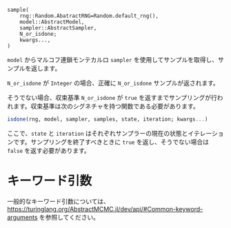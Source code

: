 ```
sample(
    rng::Random.AbatractRNG=Random.default_rng(),
    model::AbstractModel,
    sampler::AbstractSampler,
    N_or_isdone;
    kwargs...,
)
```

`model` からマルコフ連鎖モンテカルロ `sampler` を使用してサンプルを取得し、サンプルを返します。

`N_or_isdone` が `Integer` の場合、正確に `N_or_isdone` サンプルが返されます。

そうでない場合、収束基準 `N_or_isdone` が `true` を返すまでサンプリングが行われます。収束基準は次のシグネチャを持つ関数である必要があります。

```julia
isdone(rng, model, sampler, samples, state, iteration; kwargs...)
```

ここで、`state` と `iteration` はそれぞれサンプラーの現在の状態とイテレーションです。サンプリングを終了すべきときに `true` を返し、そうでない場合は `false` を返す必要があります。

# キーワード引数

一般的なキーワード引数については、https://turinglang.org/AbstractMCMC.jl/dev/api/#Common-keyword-arguments を参照してください。

